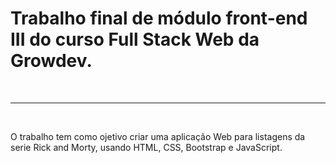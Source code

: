 <h1>Trabalho final de módulo front-end III do curso Full Stack Web da Growdev.</h1>
<br><hr><br>

O trabalho tem como ojetivo criar uma aplicação Web para listagens da serie Rick and Morty, usando HTML, CSS, Bootstrap e JavaScript.